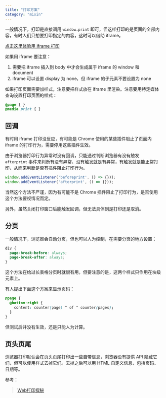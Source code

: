 ```yaml
---
title: "打印方案"
category: "mixin"
---
```


一般情况下，打印是直接调用 `window.print` 即可，但这样打印的是页面的全部内容，有时人们只想要打印指定的内容，这时可以借助 iframe。

[点击这里体验用 iframe 打印](/demos/funny/print)

如果用 iframe 要注意：
1. 需要把 iframe 插入到 body 中才会生成属于 iframe 的 window 和 document
1. iframe 可以设置 display 为 none，但 iframe 的子元素不要设置为 none

如果打印页面需要加样式，注意要把样式放在 iframe 里渲染。注意要用特定媒体查询设置打印页面的样式：

```css
@page { }
@media print { }
```

## 回调

有时用 iframe 打印没反应，有可能是 Chrome 使用的某些插件阻止了页面内 iframe 的打印行为，需要停用这些插件生效。

由于浏览器打印行为异常时没有回调，只能通过判断浏览器有没有触发 `afterprint` 事件来判断有没有异常，没有触发就是有异常，有触发就是能正常打印，从而来判断是否有插件阻止打印行为。

```javascript
window.addEventListener('beforeprint', () => {}));
window.addEventListener('afterprint', () => {}));
```

当然这个方法不严谨，因为有可能不是 Chrome 插件阻止了打印行为，是否使用这个方法要视情况而定。

另外，虽然关闭打印窗口后能触发回调，但无法具体到是打印还是取消。

## 分页

一般情况下，浏览器会自动分页，但也可以人为控制，在需要分页的地方设置：

```css
div {
  page-break-before: always;
  page-break-after: always;
}
```

这个方法在给过长表格分页时就很有用，但要注意的是，这两个样式只作用在块级元素上。

有人提出下面这个方案来显示页码：

```css
@page {
  @bottom-right {
    content: counter(page) " of " counter(pages);
  }
}
```

但测试后并没有生效，还是只能人为计算。

## 页头页尾

浏览器打印默认会在页头页尾打印出一些自带信息，浏览器没有提供 API 隐藏它们，但可以使用样式去掉它们。去掉之后可以用 HTML 自定义信息，包括页码、日期等。

参考：
> [Web打印探秘](https://juejin.im/post/5c90d8085188252db75694dc)